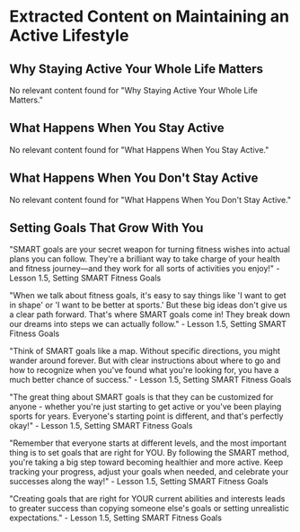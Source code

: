 # Extracted Content on Maintaining an Active Lifestyle

## Why Staying Active Your Whole Life Matters
No relevant content found for "Why Staying Active Your Whole Life Matters."

## What Happens When You Stay Active
No relevant content found for "What Happens When You Stay Active."

## What Happens When You Don't Stay Active
No relevant content found for "What Happens When You Don't Stay Active."

## Setting Goals That Grow With You

"SMART goals are your secret weapon for turning fitness wishes into actual plans you can follow. They're a brilliant way to take charge of your health and fitness journey—and they work for all sorts of activities you enjoy!" - Lesson 1.5, Setting SMART Fitness Goals

"When we talk about fitness goals, it's easy to say things like 'I want to get in shape' or 'I want to be better at sports.' But these big ideas don't give us a clear path forward. That's where SMART goals come in! They break down our dreams into steps we can actually follow." - Lesson 1.5, Setting SMART Fitness Goals

"Think of SMART goals like a map. Without specific directions, you might wander around forever. But with clear instructions about where to go and how to recognize when you've found what you're looking for, you have a much better chance of success." - Lesson 1.5, Setting SMART Fitness Goals

"The great thing about SMART goals is that they can be customized for anyone - whether you're just starting to get active or you've been playing sports for years. Everyone's starting point is different, and that's perfectly okay!" - Lesson 1.5, Setting SMART Fitness Goals

"Remember that everyone starts at different levels, and the most important thing is to set goals that are right for YOU. By following the SMART method, you're taking a big step toward becoming healthier and more active. Keep tracking your progress, adjust your goals when needed, and celebrate your successes along the way!" - Lesson 1.5, Setting SMART Fitness Goals

"Creating goals that are right for YOUR current abilities and interests leads to greater success than copying someone else's goals or setting unrealistic expectations." - Lesson 1.5, Setting SMART Fitness Goals